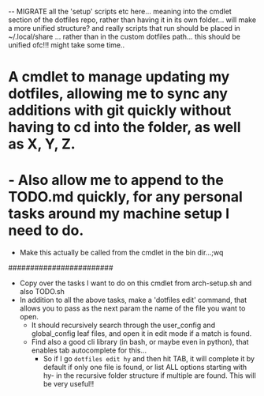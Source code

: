 -- MIGRATE all the 'setup' scripts etc here... meaning into the cmdlet section of the dotfiles repo, rather than having it in its own folder... will make a more unified structure? and really scripts that run should be placed in ~/.local/share ... rather than in the custom dotfiles path... this should be unified ofc!!! might take some time..

# A cmdlet to manage updating my dotfiles, allowing me to sync any additions with git quickly without having to cd into the folder, as well as X, Y, Z.
# - Also allow me to append to the TODO.md quickly, for any personal tasks around my machine setup I need to do.

- Make this actually be called from the cmdlet in the bin dir...;wq


########################
- Copy over the tasks I want to do on this cmdlet from arch-setup.sh and also TODO.sh
- In addition to all the above tasks, make a 'dotfiles edit' command, that allows you to pass as the next param the name of the file you want to open.
	- It should recursively search through the user_config and global_config leaf files, and open it in edit mode if a match is found.
	- Find also a good cli library (in bash, or maybe even in python), that enables tab autocomplete for this...
		- So if I go `dotfiles edit hy` and then hit TAB, it will complete it by default if only one file is found, or list ALL options starting with hy- in the recursive folder structure if multiple are found. This will be very useful!!
